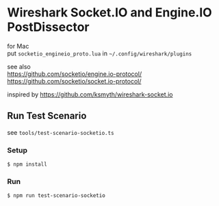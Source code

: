 

# Wireshark Socket.IO and Engine.IO PostDissector

for Mac<br>
put `socketio_engineio_proto.lua` in `~/.config/wireshark/plugins`

see also<br>
https://github.com/socketio/engine.io-protocol/<br>
https://github.com/socketio/socket.io-protocol/


inspired by https://github.com/ksmyth/wireshark-socket.io

## Run Test Scenario
see `tools/test-scenario-socketio.ts`

### Setup
```
$ npm install
```

### Run
```
$ npm run test-scenario-socketio
```